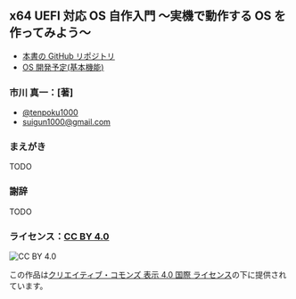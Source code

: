 
## x64 UEFI 対応 OS 自作入門 ～実機で動作する OS を作ってみよう～

* [本書の GitHub リポジトリ](https://github.com/tenpoku1000/tenpoku-book)
* [OS 開発予定(基本機能)](https://gist.github.com/tenpoku1000/717524125c38cbdc2271817ae4aa57d2)

### 市川 真一：[著]

* [@tenpoku1000](https://twitter.com/tenpoku1000)
* suigun1000@gmail.com

### まえがき

TODO

### 謝辞

TODO

### ライセンス：[CC BY 4.0](https://creativecommons.org/licenses/by/4.0/deed.ja)
![CC BY 4.0](https://i.creativecommons.org/l/by/4.0/88x31.png)

この作品は[クリエイティブ・コモンズ 表示 4.0 国際 ライセンス](https://creativecommons.org/licenses/by/4.0/deed.ja)の下に提供されています。

